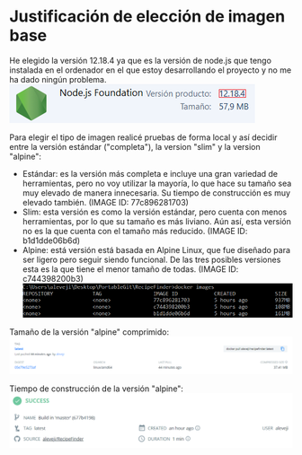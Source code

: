 # Justificación de elección de imagen base
He elegido la versión 12.18.4 ya que es la versión de node.js que tengo
instalada en el ordenador en el que estoy desarrollando el proyecto y
no me ha dado ningún problema.
![Node version](https://github.com/aleveji/RecipeFinder/blob/master/docs/img/node_base_image/node_version.png)

Para elegir el tipo de imagen realicé pruebas de forma local y así
decidir entre la versión estándar ("completa"), la version "slim" y
la version "alpine":
 - Estándar: es la versión más completa e incluye una gran variedad de herramientas, pero no voy utilizar la mayoría, lo que hace su tamaño sea muy elevado de manera innecesaria. Su tiempo de construcción es muy elevado también. (IMAGE ID: 77c896281703)
 - Slim: esta versión es como la versión estándar, pero cuenta con menos herramientas, por lo que su tamaño es más liviano. Aún así, esta versión no es la que cuenta con el tamaño más reducido. (IMAGE ID: b1d1dde06b6d)
 - Alpine: está versión está basada en Alpine Linux, que fue diseñado para ser ligero pero seguir siendo funcional. De las tres posibles versiones esta es la que tiene el menor tamaño de todas. (IMAGE ID: c744398200b3)
![Node images size](https://github.com/aleveji/RecipeFinder/blob/master/docs/img/node_base_image/node_images_size.png)

Tamaño de la versión "alpine" comprimido:
![Node alpine compressed size](https://github.com/aleveji/RecipeFinder/blob/master/docs/img/node_base_image/node_alpine_compressed_size.png)

Tiempo de construcción de la versión "alpine":
![Node alpine build time](https://github.com/aleveji/RecipeFinder/blob/master/docs/img/node_base_image/node_alpine_build_time.png)